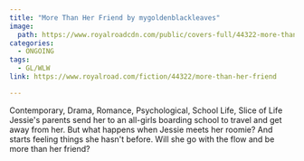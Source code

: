 ```yaml
---
title: "More Than Her Friend by mygoldenblackleaves"
image:
  path: https://www.royalroadcdn.com/public/covers-full/44322-more-than-her-friend.jpg
categories:
  - ONGOING
tags:
  - GL/WLW
link: https://www.royalroad.com/fiction/44322/more-than-her-friend

---
```

Contemporary, Drama, Romance, Psychological, School Life, Slice of Life
Jessie's parents send her to an all-girls boarding school to travel and get away from her. But what happens when Jessie meets her roomie? And starts feeling things she hasn't before. Will she go with the flow and be more than her friend?

